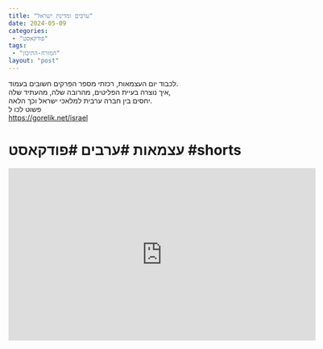 ```yaml
---
title: "ערבים ומדינת ישראל"
date: 2024-05-09
categories: 
 - "פודקאסט"
tags: 
 - "המזרח-התיכון"
layout: "post"
---
```


לכבוד יום העצמאות, רכזתי מספר הפרקים חשובים בעמוד.  
איך נוצרה בעיית הפליטים, מהרובה שלה, מהעתיד שלה,  
יחסים בין חברה ערבית למלאכי ישראל וכך הלאה.  
פשוט לכו ל  
<https://gorelik.net/israel>

# עצמאות #ערבים #פודקאסט #shorts

<iframe width="610" height="343" src="https://www.youtube.com/embed/GyR3fJNEIwA" frameborder="0" allow="accelerometer; autoplay; clipboard-write; encrypted-media; gyroscope; picture-in-picture; web-share" referrerpolicy="strict-origin-when-cross-origin" allowfullscreen></iframe>
